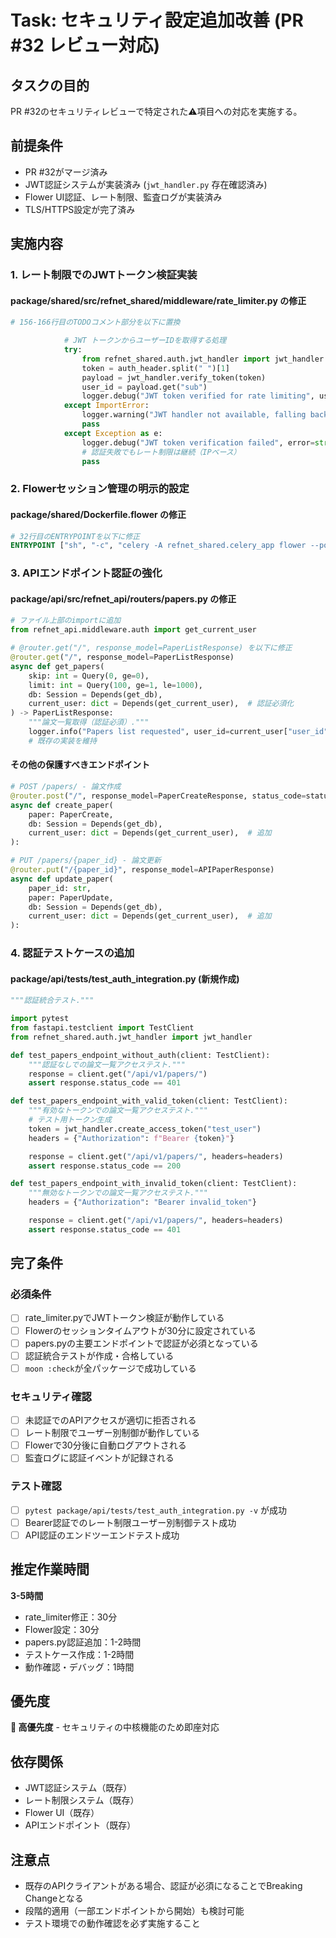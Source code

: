 # Task: セキュリティ設定追加改善 (PR #32 レビュー対応)

## タスクの目的

PR #32のセキュリティレビューで特定された⚠️項目への対応を実施する。

## 前提条件

- PR #32がマージ済み
- JWT認証システムが実装済み (`jwt_handler.py` 存在確認済み)
- Flower UI認証、レート制限、監査ログが実装済み
- TLS/HTTPS設定が完了済み

## 実施内容

### 1. レート制限でのJWTトークン検証実装

#### package/shared/src/refnet_shared/middleware/rate_limiter.py の修正

```python
# 156-166行目のTODOコメント部分を以下に置換

            # JWT トークンからユーザーIDを取得する処理
            try:
                from refnet_shared.auth.jwt_handler import jwt_handler
                token = auth_header.split(" ")[1]
                payload = jwt_handler.verify_token(token)
                user_id = payload.get("sub")
                logger.debug("JWT token verified for rate limiting", user_id=user_id)
            except ImportError:
                logger.warning("JWT handler not available, falling back to IP-based rate limiting")
                pass
            except Exception as e:
                logger.debug("JWT token verification failed", error=str(e))
                # 認証失敗でもレート制限は継続（IPベース）
                pass
```

### 2. Flowerセッション管理の明示的設定

#### package/shared/Dockerfile.flower の修正

```dockerfile
# 32行目のENTRYPOINTを以下に修正
ENTRYPOINT ["sh", "-c", "celery -A refnet_shared.celery_app flower --port=5555 --basic_auth=${FLOWER_USER}:${FLOWER_PASSWORD} --url-prefix=${FLOWER_URL_PREFIX:-/flower} --session-timeout=30m --max-workers=100"]
```

### 3. APIエンドポイント認証の強化

#### package/api/src/refnet_api/routers/papers.py の修正

```python
# ファイル上部のimportに追加
from refnet_api.middleware.auth import get_current_user

# @router.get("/", response_model=PaperListResponse) を以下に修正
@router.get("/", response_model=PaperListResponse)
async def get_papers(
    skip: int = Query(0, ge=0),
    limit: int = Query(100, ge=1, le=1000),
    db: Session = Depends(get_db),
    current_user: dict = Depends(get_current_user),  # 認証必須化
) -> PaperListResponse:
    """論文一覧取得（認証必須）."""
    logger.info("Papers list requested", user_id=current_user["user_id"], skip=skip, limit=limit)
    # 既存の実装を維持
```

#### その他の保護すべきエンドポイント

```python
# POST /papers/ - 論文作成
@router.post("/", response_model=PaperCreateResponse, status_code=status.HTTP_201_CREATED)
async def create_paper(
    paper: PaperCreate,
    db: Session = Depends(get_db),
    current_user: dict = Depends(get_current_user),  # 追加
):

# PUT /papers/{paper_id} - 論文更新
@router.put("/{paper_id}", response_model=APIPaperResponse)
async def update_paper(
    paper_id: str,
    paper: PaperUpdate,
    db: Session = Depends(get_db),
    current_user: dict = Depends(get_current_user),  # 追加
):
```

### 4. 認証テストケースの追加

#### package/api/tests/test_auth_integration.py (新規作成)

```python
"""認証統合テスト."""

import pytest
from fastapi.testclient import TestClient
from refnet_shared.auth.jwt_handler import jwt_handler

def test_papers_endpoint_without_auth(client: TestClient):
    """認証なしでの論文一覧アクセステスト."""
    response = client.get("/api/v1/papers/")
    assert response.status_code == 401

def test_papers_endpoint_with_valid_token(client: TestClient):
    """有効なトークンでの論文一覧アクセステスト."""
    # テスト用トークン生成
    token = jwt_handler.create_access_token("test_user")
    headers = {"Authorization": f"Bearer {token}"}

    response = client.get("/api/v1/papers/", headers=headers)
    assert response.status_code == 200

def test_papers_endpoint_with_invalid_token(client: TestClient):
    """無効なトークンでの論文一覧アクセステスト."""
    headers = {"Authorization": "Bearer invalid_token"}

    response = client.get("/api/v1/papers/", headers=headers)
    assert response.status_code == 401
```

## 完了条件

### 必須条件
- [ ] rate_limiter.pyでJWTトークン検証が動作している
- [ ] Flowerのセッションタイムアウトが30分に設定されている
- [ ] papers.pyの主要エンドポイントで認証が必須となっている
- [ ] 認証統合テストが作成・合格している
- [ ] `moon :check`が全パッケージで成功している

### セキュリティ確認
- [ ] 未認証でのAPIアクセスが適切に拒否される
- [ ] レート制限でユーザー別制御が動作している
- [ ] Flowerで30分後に自動ログアウトされる
- [ ] 監査ログに認証イベントが記録される

### テスト確認
- [ ] `pytest package/api/tests/test_auth_integration.py -v` が成功
- [ ] Bearer認証でのレート制限ユーザー別制御テスト成功
- [ ] API認証のエンドツーエンドテスト成功

## 推定作業時間

**3-5時間**
- rate_limiter修正：30分
- Flower設定：30分
- papers.py認証追加：1-2時間
- テストケース作成：1-2時間
- 動作確認・デバッグ：1時間

## 優先度

**🚨 高優先度** - セキュリティの中核機能のため即座対応

## 依存関係

- JWT認証システム（既存）
- レート制限システム（既存）
- Flower UI（既存）
- APIエンドポイント（既存）

## 注意点

- 既存のAPIクライアントがある場合、認証が必須になることでBreaking Changeとなる
- 段階的適用（一部エンドポイントから開始）も検討可能
- テスト環境での動作確認を必ず実施すること
